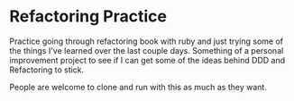 # Refactoring Practice

Practice going through refactoring book with ruby and just trying some of the things I've learned over the last couple days. Something of a personal improvement project to see if I can get some of the ideas behind DDD and Refactoring to stick.

People are welcome to clone and run with this as much as they want.

